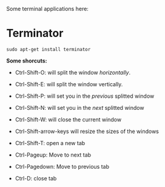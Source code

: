 Some terminal applications here:

Terminator
==========

    sudo apt-get install terminator


__Some shorcuts:__

- Ctrl-Shift-O: will split the window _horizontally_.
- Ctrl-Shift-E: will split the window vertically.

- Ctrl-Shift-P: will set you in the _previous_ splitted window 
- Ctrl-Shift-N: will set you in the _next_ splitted window 
- Ctrl-Shift-W: will close the current window

- Ctrl-Shift-arrow-keys will resize the sizes of the windows

- Ctrl-Shift-T: open a new tab
- Ctrl-Pageup: Move to next tab
- Ctrl-Pagedown: Move to previous tab
- Ctrl-D: close tab

